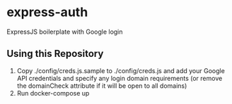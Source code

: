 # express-auth
ExpressJS boilerplate with Google login

## Using this Repository

1. Copy ./config/creds.js.sample to ./config/creds.js and add your Google API credentials and specify any login domain requirements (or remove the domainCheck attribute if it will be open to all domains)
2. Run docker-compose up

